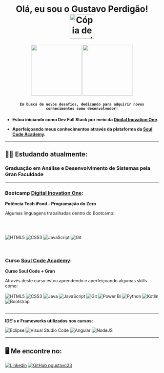 <h1 align="center">  
     Olá, eu sou o Gustavo Perdigão!
     <img src="https://backstage.io/animations/backstage-software-catalog-icon-1.gif" alt="Cópia de arquivo do Backstage TechDocs GIF" height=80>
     <h4 align="center">
     <a href="https://github.com/pgustavo23">
           <img height=165 src="https://github-readme-stats.vercel.app/api?username=pgustavo23&hide_border=true&border_radius=8&show_icons=true&rank_icon=github&icon_color=36baa2&bg_color=484d5b&title_color=36baa2&text_color=fff&ring_color=36baa2" />
     </a>
     <a href="https://github.com/pgustavo23">
            <img height=165 src="https://github-readme-stats.vercel.app/api/top-langs?username=pgustavo23&langs_count=8&layout=compact&hide_border=true&bg_color=484d5b&title_color=36baa2&text_color=fff&border_color=36baa2" />
     </a>
</h4>
   
</h1>
<h4 align="center">

`Em busca de novos desafios, dedicando para adquirir novos conhecimentos como desenvolvedor!`
<br>
</h4>
<h4>
      
  * Estou iniciando como Dev Full Stack por meio da [Digital Inovation One](https://web.dio.me/users/gustavo_perdigao23?tab=achievements). 
    
  * Aperfeiçoando meus conhecimentos através da plataforma da [Soul Code Academy](https://soulcode.com/).
    
 <hr>
</h4>
 
## 👨‍💻 Estudando atualmente:

### Graduação em Análise e Desenvolvimento de Sistemas pela Gran Faculdade

<hr>

### Bootcamp [Digital Inovation One](https://web.dio.me/users/gustavo_perdigao23?tab=achievements): 

**Potência Tech iFood - Programação do Zero**


Algumas linguagens trabalhadas dentro do Bootcamp:
 
<br>
<br>

![HTML5](https://img.shields.io/badge/HTML5-E34F26?style=for-the-badge&logo=html5&logoColor=white)
![CSS3](https://img.shields.io/badge/CSS3-1572B6?style=for-the-badge&logo=css3&logoColor=white)
![JavaScript](https://img.shields.io/badge/javascript-%23323330.svg?style=for-the-badge&logo=javascript&logoColor=%23F7DF1E)
![Git](https://img.shields.io/badge/Git-E34F26?style=for-the-badge&logo=git&logoColor=white)
<br>
<br>
<br>

### Curso [Soul Code Academy](https://soulcode.com/):

**Curso Soul Code + Gran**

Através deste curso estou aprendendo e aperfeiçoando algumas skills como:
<br>
<br>
![HTML5](https://img.shields.io/badge/HTML5-E34F26?style=for-the-badge&logo=html5&logoColor=white)
![CSS3](https://img.shields.io/badge/CSS3-1572B6?style=for-the-badge&logo=css3&logoColor=white)
![Java](https://img.shields.io/badge/java-%23ED8B00.svg?style=for-the-badge&logo=openjdk&logoColor=white)
![JavaScript](https://img.shields.io/badge/javascript-%23323330.svg?style=for-the-badge&logo=javascript&logoColor=%23F7DF1E)
![Git](https://img.shields.io/badge/Git-E34F26?style=for-the-badge&logo=git&logoColor=white)
![Power Bi](https://img.shields.io/badge/power_bi-F2C811?style=for-the-badge&logo=powerbi&logoColor=black)
![Python](https://img.shields.io/badge/python-3670A0?style=for-the-badge&logo=python&logoColor=ffdd54)
![Kotlin](https://img.shields.io/badge/kotlin-%237F52FF.svg?style=for-the-badge&logo=kotlin&logoColor=white)
![Bootstrap](https://img.shields.io/badge/bootstrap-%238511FA.svg?style=for-the-badge&logo=bootstrap&logoColor=white)
<br>
<br>
<hr>

**IDE's e Frameworks utilizados nos cursos:**

![Eclipse](https://img.shields.io/badge/Eclipse-FE7A16.svg?style=for-the-badge&logo=Eclipse&logoColor=white)
![Visual Studio Code](https://img.shields.io/badge/Visual%20Studio%20Code-0078d7.svg?style=for-the-badge&logo=visual-studio-code&logoColor=white)
![Angular](https://img.shields.io/badge/angular-%23DD0031.svg?style=for-the-badge&logo=angular&logoColor=white)
![NodeJS](https://img.shields.io/badge/node.js-6DA55F?style=for-the-badge&logo=node.js&logoColor=white)
<hr>

## 🖥️ Me encontre no: 
  [![Linkedin](https://img.shields.io/badge/linkedin-%230077B5.svg?style=for-the-badge&logo=linkedin&logoColor=white&link=https://www.linkedin.com/in/gustavo-perdigão-0b6a0123b)](https://www.linkedin.com/in/gustavo-perdigão-0b6a0123b)
  [![GitHub pgustavo23](https://img.shields.io/badge/github-%23121011.svg?style=for-the-badge&logo=github&logoColor=white&link=https://github.com/pgustavo23)](https://github.com/pgustavo23)
  
  
<br>





 
